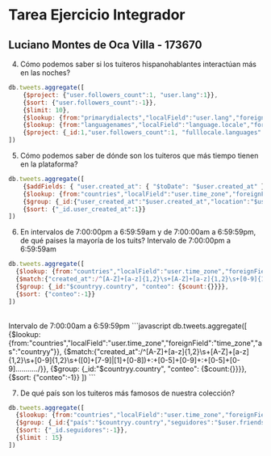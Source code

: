 # Tarea Ejercicio Integrador

## Luciano Montes de Oca Villa - 173670

4. Cómo podemos saber si los tuiteros hispanohablantes interactúan más en las noches?
```javascript
db.tweets.aggregate([         
    {$project: {"user.followers_count":1, "user.lang":1}}, 
    {$sort: {"user.followers_count":-1}},   
    {$limit: 10},
    {$lookup: {from:"primarydialects","localField":"user.lang","foreignField":"lang","as":"language"}},
    {$lookup: {from:"languagenames","localField":"language.locale","foreignField":"locale","as":"fulllocale"}},
    {$project: {_id:1,"user.followers_count":1, "fulllocale.languages":1}}
])
```

5. Cómo podemos saber de dónde son los tuiteros que más tiempo tienen en la plataforma?
```javascript
db.tweets.aggregate([
    {$addFields: { "user.created_at": { "$toDate": "$user.created_at" }}},
    {$lookup: {from:"countries","localField":"user.time_zone","foreignField":"time_zone","as":"countryy"}},
    {$group: {_id:{"user_created_at":"$user.created_at","location":"$user.location","country":"$countryy.country"}}},
    {$sort: {"_id.user_created_at":1}}
])
```

6. En intervalos de 7:00:00pm a 6:59:59am y de 7:00:00am a 6:59:59pm, de qué paises la mayoría de los tuits?
Intervalo de 7:00:00pm a 6:59:59am
```javascript
db.tweets.aggregate([
  {$lookup: {from:"countries","localField":"user.time_zone","foreignField":"time_zone","as":"countryy"}},
  {$match:{"created_at":/^[A-Z]+[a-z]{1,2}\s+[A-Z]+[a-z]{1,2}\s+[0-9]{1,2}\s+([1]+[9]|[2]+[0-3]|[0]+[0-6])+:+[0-5]+[0-9]+:+[0-5]+[0-9].........../}},
  {$group: {_id:"$countryy.country", "conteo": {$count:{}}}},
  {$sort: {"conteo":-1}}
])
```
<br>
Intervalo de 7:00:00am a 6:59:59pm
```javascript
db.tweets.aggregate([
  {$lookup: {from:"countries","localField":"user.time_zone","foreignField":"time_zone","as":"countryy"}},
  {$match:{"created_at":/^[A-Z]+[a-z]{1,2}\s+[A-Z]+[a-z]{1,2}\s+[0-9]{1,2}\s+([0]+[7-9]|[1]+[0-8])+:+[0-5]+[0-9]+:+[0-5]+[0-9].........../}},
  {$group: {_id:"$countryy.country", "conteo": {$count:{}}}},
  {$sort: {"conteo":-1}}
])
```

7. De qué país son los tuiteros más famosos de nuestra colección?
```javascript
db.tweets.aggregate([
  {$lookup: {from:"countries","localField":"user.time_zone","foreignField":"time_zone","as":"countryy"}},
  {$group: {_id:{"país":"$countryy.country","seguidores":"$user.friends_count"}}},
  {$sort: {"_id.seguidores":-1}},
  {$limit : 15}
])
```

